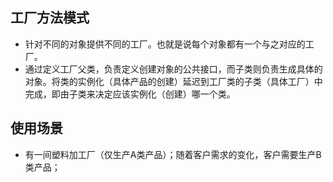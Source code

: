 
## 工厂方法模式
- 针对不同的对象提供不同的工厂。也就是说每个对象都有一个与之对应的工厂。
- 通过定义工厂父类，负责定义创建对象的公共接口，而子类则负责生成具体的对象。将类的实例化（具体产品的创建）延迟到工厂类的子类（具体工厂）中完成，即由子类来决定应该实例化（创建）哪一个类。

## 使用场景
- 有一间塑料加工厂（仅生产A类产品）；随着客户需求的变化，客户需要生产B类产品；